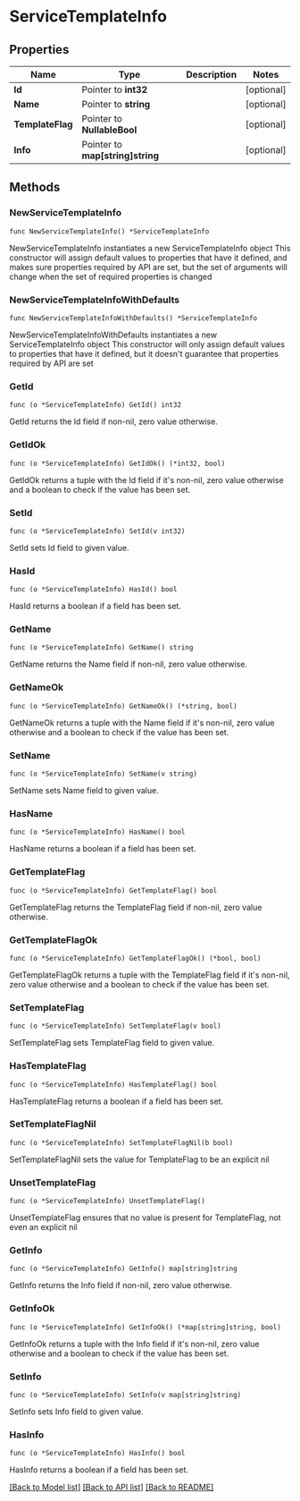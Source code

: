 # ServiceTemplateInfo

## Properties

Name | Type | Description | Notes
------------ | ------------- | ------------- | -------------
**Id** | Pointer to **int32** |  | [optional] 
**Name** | Pointer to **string** |  | [optional] 
**TemplateFlag** | Pointer to **NullableBool** |  | [optional] 
**Info** | Pointer to **map[string]string** |  | [optional] 

## Methods

### NewServiceTemplateInfo

`func NewServiceTemplateInfo() *ServiceTemplateInfo`

NewServiceTemplateInfo instantiates a new ServiceTemplateInfo object
This constructor will assign default values to properties that have it defined,
and makes sure properties required by API are set, but the set of arguments
will change when the set of required properties is changed

### NewServiceTemplateInfoWithDefaults

`func NewServiceTemplateInfoWithDefaults() *ServiceTemplateInfo`

NewServiceTemplateInfoWithDefaults instantiates a new ServiceTemplateInfo object
This constructor will only assign default values to properties that have it defined,
but it doesn't guarantee that properties required by API are set

### GetId

`func (o *ServiceTemplateInfo) GetId() int32`

GetId returns the Id field if non-nil, zero value otherwise.

### GetIdOk

`func (o *ServiceTemplateInfo) GetIdOk() (*int32, bool)`

GetIdOk returns a tuple with the Id field if it's non-nil, zero value otherwise
and a boolean to check if the value has been set.

### SetId

`func (o *ServiceTemplateInfo) SetId(v int32)`

SetId sets Id field to given value.

### HasId

`func (o *ServiceTemplateInfo) HasId() bool`

HasId returns a boolean if a field has been set.

### GetName

`func (o *ServiceTemplateInfo) GetName() string`

GetName returns the Name field if non-nil, zero value otherwise.

### GetNameOk

`func (o *ServiceTemplateInfo) GetNameOk() (*string, bool)`

GetNameOk returns a tuple with the Name field if it's non-nil, zero value otherwise
and a boolean to check if the value has been set.

### SetName

`func (o *ServiceTemplateInfo) SetName(v string)`

SetName sets Name field to given value.

### HasName

`func (o *ServiceTemplateInfo) HasName() bool`

HasName returns a boolean if a field has been set.

### GetTemplateFlag

`func (o *ServiceTemplateInfo) GetTemplateFlag() bool`

GetTemplateFlag returns the TemplateFlag field if non-nil, zero value otherwise.

### GetTemplateFlagOk

`func (o *ServiceTemplateInfo) GetTemplateFlagOk() (*bool, bool)`

GetTemplateFlagOk returns a tuple with the TemplateFlag field if it's non-nil, zero value otherwise
and a boolean to check if the value has been set.

### SetTemplateFlag

`func (o *ServiceTemplateInfo) SetTemplateFlag(v bool)`

SetTemplateFlag sets TemplateFlag field to given value.

### HasTemplateFlag

`func (o *ServiceTemplateInfo) HasTemplateFlag() bool`

HasTemplateFlag returns a boolean if a field has been set.

### SetTemplateFlagNil

`func (o *ServiceTemplateInfo) SetTemplateFlagNil(b bool)`

 SetTemplateFlagNil sets the value for TemplateFlag to be an explicit nil

### UnsetTemplateFlag
`func (o *ServiceTemplateInfo) UnsetTemplateFlag()`

UnsetTemplateFlag ensures that no value is present for TemplateFlag, not even an explicit nil
### GetInfo

`func (o *ServiceTemplateInfo) GetInfo() map[string]string`

GetInfo returns the Info field if non-nil, zero value otherwise.

### GetInfoOk

`func (o *ServiceTemplateInfo) GetInfoOk() (*map[string]string, bool)`

GetInfoOk returns a tuple with the Info field if it's non-nil, zero value otherwise
and a boolean to check if the value has been set.

### SetInfo

`func (o *ServiceTemplateInfo) SetInfo(v map[string]string)`

SetInfo sets Info field to given value.

### HasInfo

`func (o *ServiceTemplateInfo) HasInfo() bool`

HasInfo returns a boolean if a field has been set.


[[Back to Model list]](../README.md#documentation-for-models) [[Back to API list]](../README.md#documentation-for-api-endpoints) [[Back to README]](../README.md)


